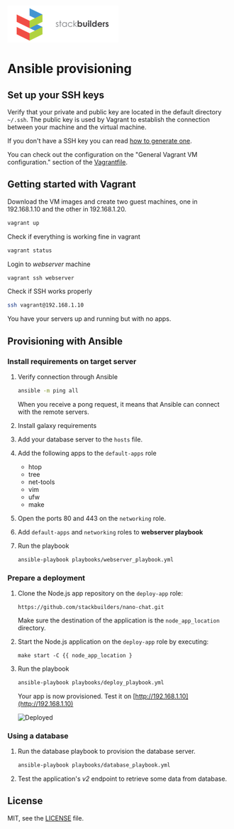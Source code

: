 ![Stack Builders](https://github.com/stackbuilders/nano-chat/raw/master/sb.png)

# Ansible provisioning

## Set up your SSH keys

Verify that your private and public key are located in the default directory `~/.ssh`.
The public key is used by Vagrant to establish the connection between your machine and the virtual machine.

If you don't have a SSH key you can read [how to generate one](https://help.github.com/articles/generating-a-new-ssh-key-and-adding-it-to-the-ssh-agent/).

You can check out the configuration on the "General Vagrant VM configuration." section of the [Vagrantfile](Vagrantfile).

## Getting started with Vagrant

Download the VM images and create two guest machines, one in 192.168.1.10 and the other in 192.168.1.20.

```bash
vagrant up
```

Check if everything is working fine in vagrant

```bash
vagrant status
```

Login to *webserver* machine

```bash
vagrant ssh webserver
```

Check if SSH works properly

```bash
ssh vagrant@192.168.1.10
```

You have your servers up and running but with no apps.

## Provisioning with Ansible

### Install requirements on target server

1. Verify connection through Ansible

    ```bash
    ansible -m ping all
    ```

    When you receive a pong request, it means that Ansible can connect with the remote servers.

1. Install galaxy requirements

1. Add your database server to the `hosts` file.

1. Add the following apps to the `default-apps` role
    - htop
    - tree  
    - net-tools
    - vim
    - ufw
    - make

1. Open the ports 80 and 443 on the `networking` role.

1. Add `default-apps` and `networking` roles to **webserver playbook**

1. Run the playbook

    ```bash
    ansible-playbook playbooks/webserver_playbook.yml
    ```

### Prepare a deployment

1. Clone the Node.js app repository on the `deploy-app` role:

    ```
    https://github.com/stackbuilders/nano-chat.git
    ```
    Make sure the destination of the application is the `node_app_location` directory.

1. Start the Node.js application on the `deploy-app` role by executing:

    ```
    make start -C {{ node_app_location }
    ```
1. Run the playbook

    ```bash
    ansible-playbook playbooks/deploy_playbook.yml
    ```

    Your app is now provisioned. Test it on [http://192.168.1.10](http://192.168.1.10)

    ![Deployed](meme.gif)

### Using a database

1. Run the database playbook to provision the database server.

    ```bash
    ansible-playbook playbooks/database_playbook.yml
    ```

1. Test the application's *v2* endpoint to retrieve some data from database.

## License

MIT, see the [LICENSE](LICENSE) file.
